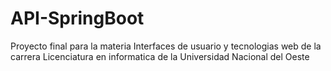 # API-SpringBoot
Proyecto final para la materia Interfaces de usuario y tecnologias web de la carrera Licenciatura en informatica de la Universidad Nacional del Oeste
